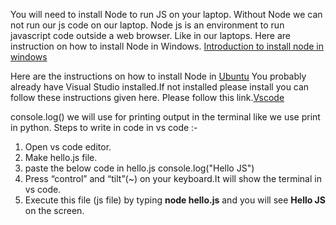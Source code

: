 You will need to install Node to run JS on your laptop. Without Node we can not run our js code on our laptop. 
Node js is an environment to run javascript code outside a web browser. Like in our laptops.
Here are instruction on how to install Node in Windows. 
    [Introduction to install node in windows](https://www.youtube.com/watch?v=gHuIKptS0Qg)

Here are the instructions on how to install Node in [Ubuntu](https://www.geeksforgeeks.org/installation-of-node-js-on-linux/)
You probably already have Visual Studio installed.If not installed please install you can follow these instructions given here.
Please follow this link.[Vscode](https://linuxize.com/post/how-to-install-visual-studio-code-on-ubuntu-20-04/)

console.log() we will use for printing output in the terminal like we use print in python.
Steps to write in code in vs code :-

1. Open vs code editor.
2. Make hello.js file.
3. paste the below code in hello.js
        console.log("Hello JS")
4. Press “control” and “tilt”(~) on your keyboard.It will show the terminal in vs code.
5. Execute this file (js file) by typing **node hello.js** and you will see **Hello JS** 
on the screen.

